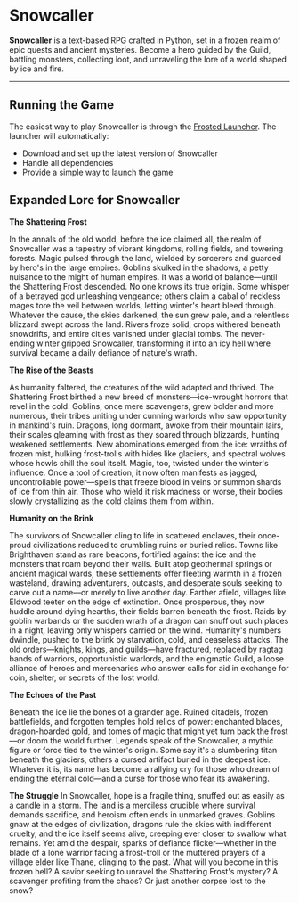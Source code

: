 # Snowcaller

**Snowcaller** is a text-based RPG crafted in Python, set in a frozen realm of epic quests and ancient mysteries. Become a hero guided by the Guild, battling monsters, collecting loot, and unraveling the lore of a world shaped by ice and fire.

---

## Running the Game

The easiest way to play Snowcaller is through the [Frosted Launcher](https://github.com/m0nnnna/Frosted_Launcher). The launcher will automatically:
- Download and set up the latest version of Snowcaller
- Handle all dependencies
- Provide a simple way to launch the game

## Expanded Lore for Snowcaller

**The Shattering Frost**

In the annals of the old world, before the ice claimed all, the realm of Snowcaller was a tapestry of vibrant kingdoms, rolling fields, and towering forests. Magic pulsed through the land, wielded by sorcerers and guarded by hero's in the large empires. Goblins skulked in the shadows, a petty nuisance to the might of human empires. It was a world of balance—until the Shattering Frost descended.
No one knows its true origin. Some whisper of a betrayed god unleashing vengeance; others claim a cabal of reckless mages tore the veil between worlds, letting winter's heart bleed through. Whatever the cause, the skies darkened, the sun grew pale, and a relentless blizzard swept across the land. Rivers froze solid, crops withered beneath snowdrifts, and entire cities vanished under glacial tombs. The never-ending winter gripped Snowcaller, transforming it into an icy hell where survival became a daily defiance of nature's wrath.

**The Rise of the Beasts**

As humanity faltered, the creatures of the wild adapted and thrived. The Shattering Frost birthed a new breed of monsters—ice-wrought horrors that revel in the cold. Goblins, once mere scavengers, grew bolder and more numerous, their tribes uniting under cunning warlords who saw opportunity in mankind's ruin. Dragons, long dormant, awoke from their mountain lairs, their scales gleaming with frost as they soared through blizzards, hunting weakened settlements. New abominations emerged from the ice: wraiths of frozen mist, hulking frost-trolls with hides like glaciers, and spectral wolves whose howls chill the soul itself.
Magic, too, twisted under the winter's influence. Once a tool of creation, it now often manifests as jagged, uncontrollable power—spells that freeze blood in veins or summon shards of ice from thin air. Those who wield it risk madness or worse, their bodies slowly crystallizing as the cold claims them from within.

**Humanity on the Brink**

The survivors of Snowcaller cling to life in scattered enclaves, their once-proud civilizations reduced to crumbling ruins or buried relics. Towns like Brighthaven stand as rare beacons, fortified against the ice and the monsters that roam beyond their walls. Built atop geothermal springs or ancient magical wards, these settlements offer fleeting warmth in a frozen wasteland, drawing adventurers, outcasts, and desperate souls seeking to carve out a name—or merely to live another day.
Farther afield, villages like Eldwood teeter on the edge of extinction. Once prosperous, they now huddle around dying hearths, their fields barren beneath the frost. Raids by goblin warbands or the sudden wrath of a dragon can snuff out such places in a night, leaving only whispers carried on the wind.
Humanity's numbers dwindle, pushed to the brink by starvation, cold, and ceaseless attacks. The old orders—knights, kings, and guilds—have fractured, replaced by ragtag bands of warriors, opportunistic warlords, and the enigmatic Guild, a loose alliance of heroes and mercenaries who answer calls for aid in exchange for coin, shelter, or secrets of the lost world.

**The Echoes of the Past**

Beneath the ice lie the bones of a grander age. Ruined citadels, frozen battlefields, and forgotten temples hold relics of power: enchanted blades, dragon-hoarded gold, and tomes of magic that might yet turn back the frost—or doom the world further. Legends speak of the Snowcaller, a mythic figure or force tied to the winter's origin. Some say it's a slumbering titan beneath the glaciers, others a cursed artifact buried in the deepest ice. Whatever it is, its name has become a rallying cry for those who dream of ending the eternal cold—and a curse for those who fear its awakening.

**The Struggle**
In Snowcaller, hope is a fragile thing, snuffed out as easily as a candle in a storm. The land is a merciless crucible where survival demands sacrifice, and heroism often ends in unmarked graves. Goblins gnaw at the edges of civilization, dragons rule the skies with indifferent cruelty, and the ice itself seems alive, creeping ever closer to swallow what remains. Yet amid the despair, sparks of defiance flicker—whether in the blade of a lone warrior facing a frost-troll or the muttered prayers of a village elder like Thane, clinging to the past.
What will you become in this frozen hell? A savior seeking to unravel the Shattering Frost's mystery? A scavenger profiting from the chaos? Or just another corpse lost to the snow?


